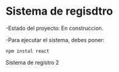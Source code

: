 <h1> Sistema de regisdtro </h1>

 -Estado del proyecto: En construccion.

-Para ejecutar el sistema, debes poner:

```npm instal react ```

Sistema de registro 2
